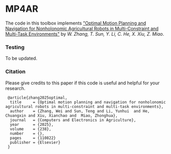 # MP4AR

The code in this toolbox implements ["Optimal Motion Planning and Navigation for Nonholonomic Agricultural Robots in Multi-Constraint and Multi-Task Environments"](https://doi.org/10.1016/j.compag.2025.110822) by <i>W. Zhang, T. Sun, Y. Li, C. He, X. Xiu, Z. Miao</i>.

### Testing
To be updated.

### Citation
Please give credits to this paper if this code is useful and helpful for your research.

     @article{zhang2025optimal,
      title     = {Optimal motion planning and navigation for nonholonomic agricultural robots in multi-constraint and multi-task environments},
      author    = {Zhang, Wei and Sun, Teng and Li, Yunhui  and He, Chuangxin and Xiu, Xianchao and  Miao, Zhonghua},
      journal   = {Computers and Electronics in Agriculture},
      year      = {2025},
      volume    = {238},
      number    = {},
      pages     = {110822}
      publisher = {Elsevier}
     }
